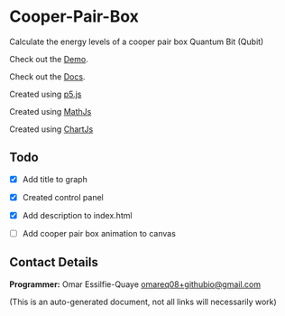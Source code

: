 # Cooper-Pair-Box

Calculate the energy levels of a cooper pair box Quantum Bit (Qubit)

Check out the [Demo](https://omareq.github.io/cooper-pair-box/).

Check out the [Docs](https://omareq.github.io/cooper-pair-box/docs/).

Created using [p5.js](https://p5js.org/)

Created using [MathJs](https://mathjs.org/)

Created using [ChartJs](https://www.chartjs.org/)

## Todo

- [x]   Add title to graph

- [x]   Created control panel

- [x]   Add description to index.html

- [ ]   Add cooper pair box animation to canvas

## Contact Details
__Programmer:__ Omar Essilfie-Quaye [omareq08+githubio@gmail.com](mailto:omareq08+githubio@gmail.com?subject=Omar%20EQ%20Github%20Pages%20-%20Cooper%20Pair%20Box%20Project)


(This is an auto-generated document, not all links will necessarily work)
